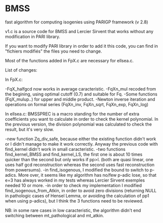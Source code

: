 # BMSS
fast algorithm for computing isogenies using PARIGP framework (v 2.8)

v1.c is a source code for BMSS and Lercier Sirvent that works without any modification in PARI library.

If you want to modify PARI library in order to add it this code, you can find in "fichiers modifiés" the files you need to change.

Most of the functions added in FpX.c are necessary for ellsea.c.

List of changes:

In FpX.c:

-FqX_halfgcd now works in average caracteristic.
-FqXn_mul recoded from the begining, using optimal cutoff (0.7) and suitable for Fq.
-Some functions (FqX_mulup..) for upper and middle product.
-Newton inverse iteration and operations on formal series (FqXn_inv, FqXn_sqrt, FqXn_exp, FqXn_log)


In ellsea.c:
BMSSPREC is a macro standing for the number of extra coefficients you want to calculate in order to check the kernel polynomial.
In the previous version, the division polynomial was calculated to check the result, but it's very slow.

-new function Zq_div_safe, because either the existing function didn't work or I didn't manage to make it work correctly.
Anyway the previous code with find_kernel didn't work in small caracteristic.
-two functions find_kernel_BMSS and find_kernel_LS, the first one is about 10 times quicker than the second but only works if pp>l. (both are quasi linear, one uses half gcd reconstruction whereas the second uses fast reconstruction from powersums).
-in find_isogenous, I modified the bound to switch to p-adics. More over, it seems like my algorithm has no/few p-adic lose, so that e=3 has always worked in my tests whereas Lercier Sirvent exemples needed 10 or more.
-in order to check my implementation I modified find_isogenous_from_Atkin, in order to avoid zero divisions (returning NULL in pathologic cases of Hensel Lemma, or avoiding the calculation of pp1 when using p-adics), but I think the 3 functions need to be reviewed.

NB: in some rare cases in low caracteristic, the algorithm didn't end switching between mt_pathological and mt_atkin.
